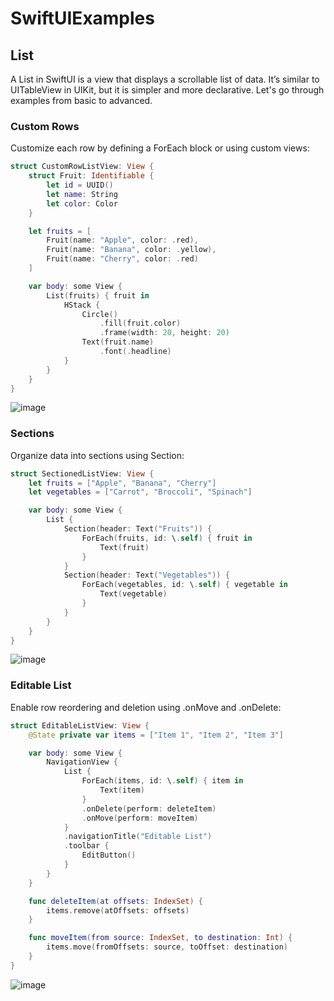 # SwiftUIExamples

## List

A List in SwiftUI is a view that displays a scrollable list of data. It’s similar to UITableView in UIKit, but it is simpler and more declarative. Let's go through examples from basic to advanced.

### Custom Rows
Customize each row by defining a ForEach block or using custom views:

```swift 
struct CustomRowListView: View {
    struct Fruit: Identifiable {
        let id = UUID()
        let name: String
        let color: Color
    }

    let fruits = [
        Fruit(name: "Apple", color: .red),
        Fruit(name: "Banana", color: .yellow),
        Fruit(name: "Cherry", color: .red)
    ]

    var body: some View {
        List(fruits) { fruit in
            HStack {
                Circle()
                    .fill(fruit.color)
                    .frame(width: 20, height: 20)
                Text(fruit.name)
                    .font(.headline)
            }
        }
    }
}

```

![image](https://github.com/user-attachments/assets/a9798957-8cca-4371-a25c-7630205c2e53)

### Sections
Organize data into sections using Section:


```swift
struct SectionedListView: View {
    let fruits = ["Apple", "Banana", "Cherry"]
    let vegetables = ["Carrot", "Broccoli", "Spinach"]

    var body: some View {
        List {
            Section(header: Text("Fruits")) {
                ForEach(fruits, id: \.self) { fruit in
                    Text(fruit)
                }
            }
            Section(header: Text("Vegetables")) {
                ForEach(vegetables, id: \.self) { vegetable in
                    Text(vegetable)
                }
            }
        }
    }
}


```

![image](https://github.com/user-attachments/assets/4010f2bd-0aa2-4413-ad5b-ed0d3b714ab8)


### Editable List
Enable row reordering and deletion using .onMove and .onDelete:

```swift
struct EditableListView: View {
    @State private var items = ["Item 1", "Item 2", "Item 3"]

    var body: some View {
        NavigationView {
            List {
                ForEach(items, id: \.self) { item in
                    Text(item)
                }
                .onDelete(perform: deleteItem)
                .onMove(perform: moveItem)
            }
            .navigationTitle("Editable List")
            .toolbar {
                EditButton()
            }
        }
    }

    func deleteItem(at offsets: IndexSet) {
        items.remove(atOffsets: offsets)
    }

    func moveItem(from source: IndexSet, to destination: Int) {
        items.move(fromOffsets: source, toOffset: destination)
    }
}
```

![image](https://github.com/user-attachments/assets/9f7e3460-bca3-4f3b-83b9-6e6fcbfa37c0)
